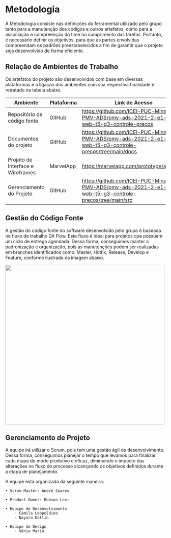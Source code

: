 
# Metodologia
A Metodologia consiste nas definições do ferramental utilizado pelo grupo tanto para a manutenção dos códigos e outros artefatos, como para a associação e compreenção do time no cumprimento das tarefas. Portanto, é necessário definir os objetivos, para que as partes envolvidas compreendam os padrões preestabelecidos a fim de garantir que o projeto seja desenvolvido de forma eficiente.

##  Relação de  Ambientes de Trabalho
Os artefatos do projeto são desenvolvidos com base em diversas plataformas e a ligação dos ambientes com sua respectiva finalidade é retratado na tabela abaixo.


|            Ambiente             |  Plataforma  |  Link de Acesso              |
|---------------------------------|--------------|------------------------------|
|Repositório de código fonte      |    GitHub    |https://github.com/ICEI-PUC-Minas-PMV-ADS/pmv-ads-2021-2-e1-proj-web-t5-g3-controle-precos                            |
|Documentos do projeto            |    GitHub    |https://github.com/ICEI-PUC-Minas-PMV-ADS/pmv-ads-2021-2-e1-proj-web-t5-g3-controle-precos/tree/main/docs             |
|Projeto de Interface e Wireframes|  MarvelApp   |https://marvelapp.com/prototype/a6d8hh5       |
|Gerenciamento do Projeto         |    GitHub    |https://github.com/ICEI-PUC-Minas-PMV-ADS/pmv-ads-2021-2-e1-proj-web-t5-g3-controle-precos/tree/main/src              |



## Gestão do Código Fonte
A gestão do código fonte do software desenvolvido pelo grupo é baseada no fluxo de trabalho Git Flow. Este fluxo é ideal para projetos que possuem um ciclo de entrega agendada. Dessa forma, conseguimos manter a padronização e organização, pois as manutenções podem ser realizadas em branches identificados como: Master, Hotfix, Release, Develop e Feature, conforme ilustrado na imagem abaixo.

<p align-"center">
<img src="https://user-images.githubusercontent.com/91228798/135550946-63455994-400d-417b-808e-c5e20f242dcf.png" width="500px" />
</p>


## Gerenciamento de Projeto
A equipe irá utilizar o Scrum, pois tem uma gestão ágil de desenvolvimento. Dessa forma, conseguimos planejar o tempo que levamos para finalizar cada etapa de modo produtivo e eficaz, diminuindo o impacto das alterações no fluxo do processo alcançando os objetivos definidos durante a etapa de planejamento.

A equipe está organizada da seguinte maneira:
    
    • Scrum Master: André Soares
    
    • Product Owner: Robson Levi
    
    • Equipe de Desenvolvimento
        ◦ Camila Leopoldino
        ◦ Nayara Katlin
        
    • Equipe de Design
        ◦ Vânia Maria

